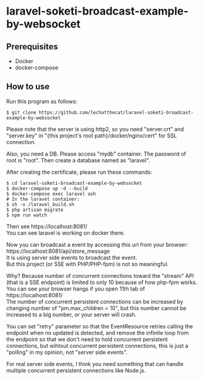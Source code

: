 # laravel-soketi-broadcast-example-by-websocket
## Prerequisites
- Docker
- docker-compose

## How to use
Run this program as follows:
```
$ git clone https://github.com/lechatthecat/laravel-soketi-broadcast-example-by-websocket
```
Please note that the server is using http2, so you need "server.crt" and "server.key" in "{this project's root path}/docker/nginx/cert" for SSL connection.

Also, you need a DB. Please access "mydb" container. The password of root is "root". Then create a database named as "laravel".

After creating the certificate, please run these commands:
```
$ cd laravel-soketi-broadcast-example-by-websocket
$ docker-compose up -d --build
$ docker-compose exec laravel ash
# In the laravel container:
$ sh -x /laravel_build.sh
$ php artisan migrate
$ npm run watch
```
Then see https://localhost:8081/  
You can see laravel is working on docker there.  
   
Now you can broadcast a event by accessing this url from your browser:  
https://localhost:8081/api/store_message  
It is using server side events to broadcast the event.  
But this project (or SSE with PHP/PHP-fpm) is not so meaningful.   
  
Why? Because number of concurrent connections toward the "stream" API (that is a SSE endpoint) is limited to only 10 because of how php-fpm works.  
You can see your browser hangs if you open 11th tab of https://localhost:8081/  
The number of concurrent persistent connections can be increased by changing number of "pm.max_children = 10", but this number cannot be increased to a big number, or your server will crash.
  
You can set "retry" parameter so that the EventResource retries calling the endpoint when no updated is detected, and remove the infinite loop from the endpoint so that we don't need to hold concurrent persistent connections, but wihtout concurrent persistent connections, this is just a "polling" in my opinion, not "server side events".

For real server side events, I think you need something that can handle multiple concurrent persistent connections like Node.js.
